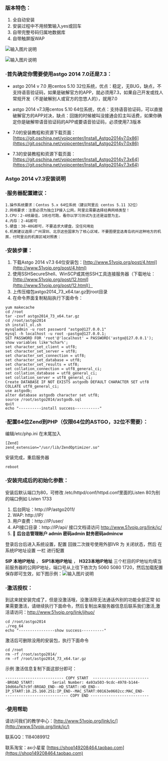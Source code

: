 ### 版本特色：

1. 全自动安装
1. 安装过程中不用频繁输入yes或回车
1. 自带完整号码归属地数据库
1. 自带触屏版WAP

![输入图片说明](http://git.oschina.net/uploads/images/2017/0404/103852_d7b9f916_1295458.jpeg "在这里输入图片标题")

![输入图片说明](http://git.oschina.net/uploads/images/2017/0404/110310_9dc99850_1295458.jpeg "在这里输入图片标题")

### ·首先确定你需要使用astgo 2014 7.0还是7.3：




- astgo 2014 v 7.0 用centos 5.10 32位系统，优点：稳定，无BUG，缺点，不支持语音验证码，如果是破解官方的APP，就必须用7.3，如果自己开发或找人常规开发（不是破解别人或官方的忽悠人的），就用7.0

- astgo 2014 v7.3用centos 5.10 64位系统，优点：支持语音验证码，可以直接破解官方的APP对决，缺点：回拨的时候被叫没接通会扣主叫话费，如果你确定你是破解带语音验证码的APP或要语音验证码，必须使用7.3版本




- 7.0的安装教程和资源下载页面：[https://git.oschina.net/voipcenter/Install_Astgo2014v7.0x86](https://git.oschina.net/voipcenter/Install_Astgo2014v7.0x86)

- 7.3的安装教程和资源下载页面：[https://git.oschina.net/voipcenter/Install_Astgo2014v7.3x64](https://git.oschina.net/voipcenter/Install_Astgo2014v7.3x64)



### Astgo 2014 v7.3安装说明
### ·服务器配置建议：

```
1.操作系统要求：Centos 5.x 64位系统（建议阿里云 centos 5.11 32位）
2.网络要求：注意必须为独立IP接入公网，阿里云需要选择经典网络类型！
3.CPU：2-4核最佳，1核也可跑，看你以学习测试为主还是运营为主。
4.内存：2-4G即可
5.硬盘：30-40G即可，不要追求大硬盘，没任何用处
6.机房建议选择:广州深圳、北京这些国家为了核心区域，不要图便宜选青岛杭州这种地方的机房，付阿里云的机房区域对照表：
```


### ·安装步骤：



1. 下载Astgo 2014 v7.3 64位安装包：[http://www.51voip.org/post/4.html](http://www.51voip.org/post/4.html)
1. 使用SSHSecureShell、WinSCP或其他SSH工具连接服务器（下载地址：[http://www.51voip.org/post/12.html](http://www.51voip.org/post/12.html)）
1. 上传压缩包astgo2014_73_x64.tar.gz到root目录
1. 在命令界面复制粘贴执行下面命令：


```
yum makecache
cd /root
tar -zxvf astgo2014_73_x64.tar.gz
cd /root/astgo2014
sh install_ol.sh
mysqladmin -u root password "astgo@127.0.0.1"
mysql -h localhost -u root -pastgo@127.0.0.1;
SET PASSWORD FOR 'root'@'localhost' = PASSWORD('astgo@127.0.0.1');
show variables like'%char%';
set character_set_client = utf8;
set character_set_server = utf8;
set character_set_connection = utf8;
set character_set_database = utf8;
set character_set_results = utf8;
set collation_connection = utf8_general_ci;
set collation_database = utf8_general_ci;
set collation_server = utf8_general_ci;
Create DATABASE IF NOT EXISTS astgodb DEFAULT CHARACTER SET utf8 COLLATE utf8_general_ci;
use astgodb;
alter database astgodb character set utf8;
source /root/astgo2014/astgodb.sql
quit
echo "----------install success-----------"
```

### ·配置64位Zend到PHP（仅限64位的ASTGO，32位不需要）：

编辑/etc/php.ini
 在末尾加入
```
[Zend]
zend_extension="/usr/lib/ZendOptimizer.so"
```
安装完成，重启服务器
```
reboot
```

### ·安装完成后的初始化参数：

安装后默认端口为80，可修改 /etc/httpd/conf/httpd.conf里面的Listen 80为别的端口例如
Listen 1733

1. 后台网址：http://IP/astgo2011/  
1. WAP:  http://IP/
1. 用户查费：http://IP/user/
1. API接口目录：http://IP/api/   接口文档请访问 http://www.51voip.org/link/jc/
1.   :beer: **后台总管理账户 admin 密码admin 财务密码admincw** 

登录后台后进入系统设置，配置 回拨二次拨号使用外部IVR 为 关闭状态，然后 在 系统IP地址设置 一栏 进行配置

 **SIP 本地IP地址** ， **SIP1本地IP地址** ， **H323本地IP地址**  三个栏目的IP地址均填当前服务器的公网IP地址，端口号从上往下依次为 5060 5080 1720，然后加载配置保存即可生效，如下图示例：![输入图片说明](http://git.oschina.net/uploads/images/2017/0404/205718_682b128b_1295458.jpeg "在这里输入图片标题")

### ·激活授权：

到这来就安装完成了，但是没激活哦，没激活除无法通话外别的功能全部正常
如果需要激活，请继续执行下面命令，然后复制出来服务器信息后联系我们激活,激活请访问：http://www.51voip.org/link/jihuo/
```
cd /root/astgo2014
./reg_64
echo "----------------show success----------"
```


激活后可删除没用的安装包，执行下面命令
```
cd /root
rm -rf /root/astgo2014/
rm -rf /root/astgo2014_73_x64.tar.gz
```

示例  激活信息复制下面这部分即可：
```
-------------------------- COPY START  -------------------------
-BROAD_START:        Serial Number: 4a93a503-9cdc-4978-b144-10d66af67c9f:BROAD_END--HD_START::HD_END--IP_START:10.25.160.251:IP_END--MAC_START:00163e0602cc:MAC_END-
---------------------------- COPY END --------------------------
```


### ·使用帮助

请访问我们的教学中心：[http://www.51voip.org/link/jc/](http://www.51voip.org/link/jc/)

联系QQ：1184089912  

联系淘宝：ax小星星  [https://shop149208464.taobao.com](https://shop149208464.taobao.com)